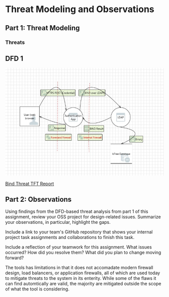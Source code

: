 # Threat Modeling and Observations
## Part 1: Threat Modeling

<!--- Josh Bartels --->
### Threats

## DFD 1

![Bind Threat](https://github.com/bartelsjoshuac/SAPG/blob/main/images/BINDThreat.jpg)

[Bind Threat TFT Report](https://htmlpreview.github.io/?https://github.com/bartelsjoshuac/SAPG/blob/main/HTML_Files/BINDThreatReport.htm)

## Part 2: Observations
Using findings from the DFD-based threat analysis from part 1 of this assignment, review your OSS project for design-related issues. Summarize your observations, in particular, highlight the gaps.

Include a link to your team's GitHub repository that shows your internal project task assignments and collaborations to finish this task. 

Include a reflection of your teamwork for this assignment. What issues occurred? How did you resolve them? What did you plan to change moving forward? 

The tools has limitations in that it does not accomadate modern firewall design, load balancers, or application firewalls, all of which are used today to mitigate threats to the system in its enterity.  While some of the flaws it can find automtically are valid, the majority are mitigated outside the scope of what the tool is considering.
